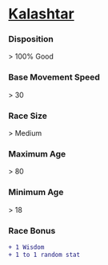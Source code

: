 <script>const page = "raceTypes"</script>
# **[Kalashtar](https://www.dndbeyond.com/races/kalashtar)**
### **Disposition**
\> 100% Good
### **Base Movement Speed**
\> 30
### **Race Size**
\> Medium
### **Maximum Age**
\> 80
### **Minimum Age**
\> 18
### **Race Bonus**
```diff
+ 1 Wisdom
+ 1 to 1 random stat
```
